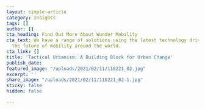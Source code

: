 ```yaml
---
layout: simple-article
category: Insights
tags: []
author: []
cta_heading: Find Out More About Wunder Mobility
cta_text: We have a range of solutions using the latest technology driving forward
  the future of mobility around the world.
cta_link: []
title: 'Tactical Urbanism: A Building Block for Urban Change'
publish_date: 
featured_image: "/uploads/2021/02/11/110221_02.jpg"
excerpt: ''
share_image: "/uploads/2021/02/11/110221_02-1.jpg"
sticky: false
hidden: false

---
```

